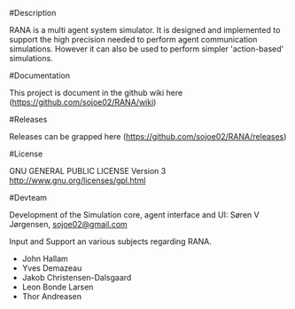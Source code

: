 
#Description

RANA is a multi agent system simulator. It is designed and implemented to support the high precision needed to perform agent communication simulations. However it can also be used to perform simpler 'action-based' simulations.

#Documentation

This project is document in the github wiki here (https://github.com/sojoe02/RANA/wiki)

#Releases

Releases can be grapped here (https://github.com/sojoe02/RANA/releases)

#License

GNU GENERAL PUBLIC LICENSE Version 3
http://www.gnu.org/licenses/gpl.html

#Devteam

 Development of the Simulation core, agent interface and UI: Søren V Jørgensen, sojoe02@gmail.com

 Input and Support an various subjects regarding RANA.

 * John Hallam
 * Yves Demazeau
 * Jakob Christensen-Dalsgaard
 * Leon Bonde Larsen
 * Thor Andreasen

